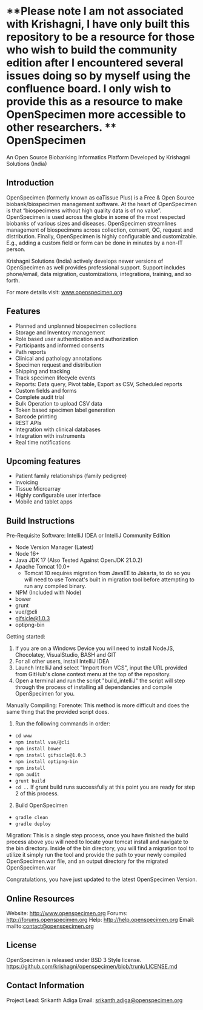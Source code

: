 **Please note I am not associated with Krishagni, I have only built this repository to be a resource for those who wish to build the community edition after I encountered several issues doing so by myself using the confluence board.
I only wish to provide this as a resource to make OpenSpecimen more accessible to other researchers. **
OpenSpecimen
============

An Open Source Biobanking Informatics Platform 
Developed by Krishagni Solutions (India)


Introduction
------------
OpenSpecimen (formerly known as caTissue Plus) is a Free & Open Source biobank/biospecimen management software. At the heart of OpenSpecimen is that “biospecimens without high quality data is of no value”. OpenSpecimen is used across the globe in some of the most respected biobanks of various sizes and diseases. OpenSpecimen streamlines management of biospecimens across collection, consent, QC, request and distribution. Finally, OpenSpecimen is highly configurable and customizable. E.g., adding a custom field or form can be done in minutes by a non-IT person. 

Krishagni Solutions (India) actively develops newer versions of OpenSpecimen as well provides professional support. Support includes phone/email, data migration, customizations, integrations, training, and so forth. 

For more details visit: www.openspecimen.org

Features
---------
 * Planned and unplanned biospecimen collections
 * Storage and Inventory management
 * Role based user authentication and authorization
 * Participants and informed consents
 * Path reports
 * Clinical and pathology annotations
 * Specimen request and distribution 
 * Shipping and tracking
 * Track specimen lifecycle events
 * Reports: Data query, Pivot table, Export as CSV, Scheduled reports
 * Custom fields and forms
 * Complete audit trial
 * Bulk Operation to upload CSV data
 * Token based specimen label generation
 * Barcode printing
 * REST APIs
 * Integration with clinical databases
 * Integration with instruments
 * Real time notifications
 
 Upcoming features
 ------------------
 * Patient family relationships (family pedigree)
 * Invoicing
 * Tissue Microarray
 * Highly configurable user interface
 * Mobile and tablet apps

Build Instructions
-------------------
Pre-Requisite Software:
IntelliJ IDEA or IntelliJ Community Edition
- Node Version Manager (Latest)
- Node 16+
- Java JDK 17 (Also Tested Against OpenJDK 21.0.2)
- Apache Tomcat 10.0+
  - Tomcat 10 requires migration from JavaEE to Jakarta, to do so you will need to use Tomcat's built in migration tool before attempting to run any compiled binary.
- NPM (Included with Node)
- bower
- grunt
- vue/@cli
- gifsicle@1.0.3
- optipng-bin

Getting started:
1) If you are on a Windows Device you will need to install NodeJS, Chocolatey, VisualStudio, BASH and GIT
2) For all other users, install IntelliJ IDEA
3) Launch IntelliJ and select "Import from VCS", input the URL provided from GitHub's clone context menu at the top of the repository.
4) Open a terminal and run the script "build_intelliJ" the script will step through the process of installing all dependancies and compile OpenSpecimen for you.

Manually Compiling:
Forenote: This method is more difficult and does the same thing that the provided script does.
1) Run the following commands in order:
 - `cd www`
 - `npm install vue/@cli`
 - `npm install bower`
 - `npm install gifsicle@1.0.3`
 - `npm install optipng-bin`
 - `npm install`
 - `npm audit`
 - `grunt build`
 - `cd ..`
If grunt build runs successfully at this point you are ready for step 2 of this process.
2) Build OpenSpecimen
- `gradle clean`
- `gradle deploy`

Migration:
This is a single step process, once you have finished the build process above you will need to locate your tomcat install and navigate to the bin directory.
Inside of the bin directory, you will find a migration tool to utilize it simply run the tool and provide the path to your newly compiled OpenSpecimen.war file, and an output directory for the migrated OpenSpecimen.war

Congratulations, you have just updated to the latest OpenSpecimen Version.

Online Resources
----------------
Website: http://www.openspecimen.org
Forums: http://forums.openspecimen.org
Help: http://help.openspecimen.org
Email: mailto:contact@openspecimen.org

License
--------
OpenSpecimen is released under BSD 3 Style license. 
https://github.com/krishagni/openspecimen/blob/trunk/LICENSE.md

Contact Information
-------------------
Project Lead: Srikanth Adiga
Email: srikanth.adiga@openspecimen.org
